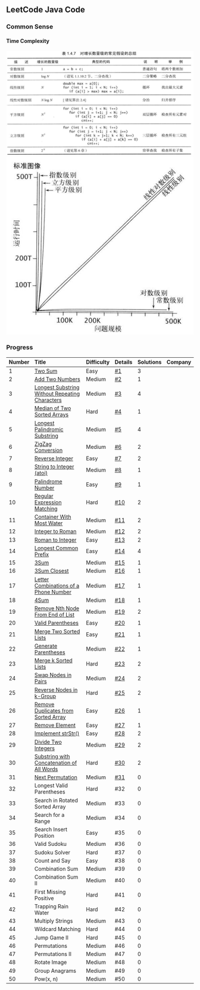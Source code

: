 ## LeetCode Java Code ##
### Common Sense ###

#### Time Complexity ####
![Alt text](/src/main/resources/images/timecomplexity1.jpg "")
![Alt text](/src/main/resources/images/timecomplexity2.jpg "")

### Progress ###
|Number|Title|Difficulty|Details|Solutions|Company|
|:----    |:---|:----- |-----   |-----   |-----   |
|1|[Two Sum](https://leetcode.com/problems/two-sum/description/) |Easy|[#1](/src/main/resources/documents/1.md)|3||
|2|[Add Two Numbers](https://leetcode.com/problems/add-two-numbers/description/)  |Medium|[#2](/src/main/resources/documents/2.md)|1||
|3|[Longest Substring Without Repeating Characters](https://leetcode.com/problems/longest-substring-without-repeating-characters/description/)|Medium|[#3](/src/main/resources/documents/3.md)|4||
|4|[Median of Two Sorted Arrays](https://leetcode.com/problems/median-of-two-sorted-arrays/description/)|Hard|[#4](/src/main/resources/documents/4.md)|1||
|5|[Longest Palindromic Substring](https://leetcode.com/problems/longest-palindromic-substring/description/)|Medium|[#5](/src/main/resources/documents/5.md)|4||
|6|[ZigZag Conversion](https://leetcode.com/problems/zigzag-conversion/description/)|Medium|[#6](/src/main/resources/documents/6.md)|2||
|7|[Reverse Integer](https://leetcode.com/problems/reverse-integer/description/)|Easy|[#7](/src/main/resources/documents/7.md)|2||
|8|[String to Integer (atoi)](https://leetcode.com/problems/string-to-integer-atoi/description/)|Medium|[#8](/src/main/resources/documents/8.md)|1||
|9|[Palindrome Number](https://leetcode.com/problems/palindrome-number/description/)|Easy|[#9](/src/main/resources/documents/9.md)|1||
|10|[Regular Expression Matching](https://leetcode.com/problems/regular-expression-matching/description/)|Hard|[#10](/src/main/resources/documents/10.md)|2||
|11|[Container With Most Water](https://leetcode.com/problems/container-with-most-water/description/)|Medium|[#11](/src/main/resources/documents/11.md)|2||
|12|[Integer to Roman](https://leetcode.com/problems/integer-to-roman/description/)|Medium|[#12](/src/main/resources/documents/12.md)|2||
|13|[Roman to Integer](https://leetcode.com/problems/roman-to-integer/description/)|Easy|[#13](/src/main/resources/documents/13.md)|2||
|14|[Longest Common Prefix](https://leetcode.com/problems/longest-common-prefix/description/)|Easy|[#14](/src/main/resources/documents/14.md)|4||
|15|[3Sum](https://leetcode.com/problems/3sum/description/)|Medium|[#15](/src/main/resources/documents/15.md)|1||
|16|[3Sum Closest](https://leetcode.com/problems/3sum-closest/description/)|Medium|[#16](/src/main/resources/documents/16.md)|1||
|17|[Letter Combinations of a Phone Number](https://leetcode.com/problems/letter-combinations-of-a-phone-number/description/)|Medium|[#17](/src/main/resources/documents/17.md)|1||
|18|[4Sum](https://leetcode.com/problems/4sum/description/)|Medium|[#18](/src/main/resources/documents/18.md)|1||
|19|[Remove Nth Node From End of List](https://leetcode.com/problems/remove-nth-node-from-end-of-list/description/)|Medium|[#19](/src/main/resources/documents/19.md)|2||
|20|[Valid Parentheses](https://leetcode.com/problems/valid-parentheses/description/)|Easy|[#20](/src/main/resources/documents/20.md)|1||
|21|[Merge Two Sorted Lists](https://leetcode.com/problems/merge-two-sorted-lists/description/)|Easy|[#21](/src/main/resources/documents/21.md)|1||
|22|[Generate Parentheses](https://leetcode.com/problems/generate-parentheses/description/)|Medium|[#22](/src/main/resources/documents/22.md)|1||
|23|[Merge k Sorted Lists](https://leetcode.com/problems/merge-k-sorted-lists/description/)|Hard|[#23](/src/main/resources/documents/23.md)|2||
|24|[Swap Nodes in Pairs](https://leetcode.com/problems/swap-nodes-in-pairs/description/)|Medium|[#24](/src/main/resources/documents/24.md)|2||
|25|[Reverse Nodes in k-Group](https://leetcode.com/problems/reverse-nodes-in-k-group/description/)|Hard|[#25](/src/main/resources/documents/25.md)|2||
|26|[Remove Duplicates from Sorted Array](https://leetcode.com/problems/remove-duplicates-from-sorted-array/description/)|Easy|[#26](/src/main/resources/documents/26.md)|1||
|27|[Remove Element](https://leetcode.com/problems/remove-element/description/)|Easy|[#27](/src/main/resources/documents/27.md)|1||
|28|[Implement strStr()](https://leetcode.com/problems/implement-strstr/description/) |Easy|[#28](/src/main/resources/documents/28.md)|2||
|29|[Divide Two Integers](https://leetcode.com/problems/divide-two-integers/description/)|Medium|[#29](/src/main/resources/documents/29.md)|2||
|30|[Substring with Concatenation of All Words](https://leetcode.com/problems/substring-with-concatenation-of-all-words/description/)|Hard|[#30](/src/main/resources/documents/30.md)|2||
|31|[Next Permutation](https://leetcode.com/problems/next-permutation/)|Medium|[#31](/src/main/resources/documents/31.md)|0||
|32|Longest Valid Parentheses|Hard|#32|0||
|33|Search in Rotated Sorted Array|Medium|#33|0||
|34|Search for a Range|Medium|#34|0||
|35|Search Insert Position|Easy|#35|0||
|36|Valid Sudoku|Medium|#36|0||
|37|Sudoku Solver|Hard|#37|0||
|38|Count and Say|Easy|#38|0||
|39|Combination Sum|Medium|#39|0||
|40|Combination Sum II|Medium|#40|0||
|41|First Missing Positive|Hard|#41|0||
|42|Trapping Rain Water |Hard|#42|0||
|43|Multiply Strings|Medium|#43|0||
|44|Wildcard Matching |Hard|#44|0||
|45|Jump Game II|Hard|#45|0||
|46|Permutations|Medium|#46|0||
|47|Permutations II|Medium|#47|0||
|48|Rotate Image|Medium|#48|0||
|49|Group Anagrams|Medium|#49|0||
|50|Pow(x, n)|Medium|#50|0||